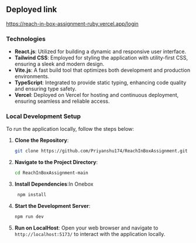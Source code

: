 

## Deployed link 

https://reach-in-box-assignment-ruby.vercel.app/login  



### **Technologies**

- **React.js**: Utilized for building a dynamic and responsive user interface.
- **Tailwind CSS**: Employed for styling the application with utility-first CSS, ensuring a sleek and modern design.
- **Vite.js**: A fast build tool that optimizes both development and production environments.
- **TypeScript**: Integrated to provide static typing, enhancing code quality and ensuring type safety.
- **Vercel**: Deployed on Vercel for hosting and continuous deployment, ensuring seamless and reliable access.


 ### **Local Development Setup**

To run the application locally, follow the steps below:

1. **Clone the Repository**:
   ```bash
   git clone https://github.com/Priyanshu174/ReachInBoxAssignment.git
   ```

2. **Navigate to the Project Directory**:
   ```bash
   cd ReachInBoxAssignment-main
   ```

3. **Install Dependencies**:In Onebox
   ```bash
    npm install
   ```

4. **Start the Development Server**:
   ```bash
   npm run dev
   ```

5. **Run on LocalHost**:
   Open your web browser and navigate to `http://localhost:5173/` to interact with the application locally.

